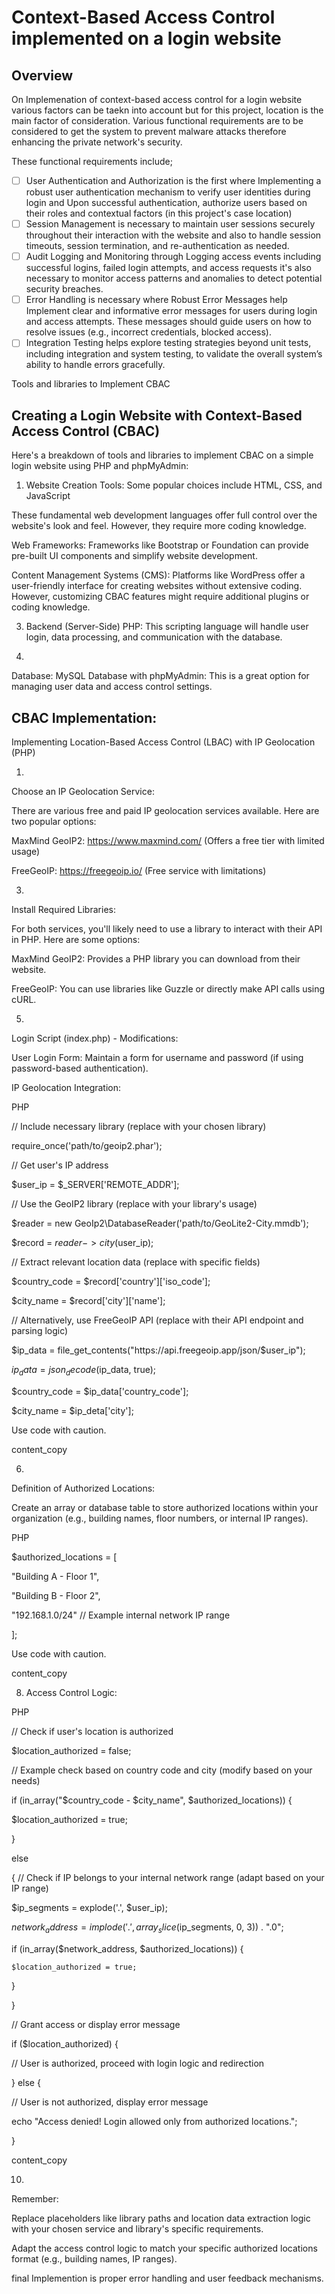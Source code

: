 # Context-Based Access Control implemented on a login website

## Overview
On Implemenation of context-based access control for a login website various factors can be taekn into account but for this project, location is the main factor of consideration. Various functional requirements are to be considered to get the system to prevent malware attacks therefore enhancing the private network's security.

These functional requirements include;
- [ ] User Authentication and Authorization is the first where Implementing a robust user authentication mechanism to 
      verify user identities during login and Upon successful authentication, authorize users based on their roles and 
      contextual factors (in this project's case location)
- [ ] Session Management is necessary to maintain user sessions securely throughout their interaction with the website 
      and also to handle session timeouts, session termination, and re-authentication as needed.
- [ ] Audit Logging and Monitoring through Logging access events including successful logins, failed login attempts, and 
      access requests it's also necessary to monitor access patterns and anomalies to detect potential security breaches.
- [ ] Error Handling is necessary where Robust Error Messages help Implement clear and informative error messages for 
      users during login and access attempts. These messages should guide users on how to resolve issues (e.g., 
      incorrect credentials, blocked access).
- [ ] Integration Testing helps explore testing strategies beyond unit tests, including integration and system testing, 
      to validate the overall system’s ability to handle errors gracefully.

Tools and libraries to Implement CBAC


## Creating a Login Website with Context-Based Access Control (CBAC)

Here's a breakdown of tools and libraries to implement CBAC on a simple login website using PHP and phpMyAdmin:

1. Website Creation Tools:
Some popular choices include
HTML, CSS, and JavaScript


These fundamental web development languages offer full control over the website's look and feel. However, they require more coding knowledge.

Web Frameworks: 
Frameworks like Bootstrap or Foundation can provide pre-built UI components and simplify website development.

Content Management Systems (CMS): 
Platforms like WordPress offer a user-friendly interface for creating websites without extensive coding. However, customizing CBAC features might require additional plugins or coding knowledge.


3. Backend (Server-Side)
PHP: This scripting language will handle user login, data processing, and communication with the database.

4.
 Database:
MySQL Database with phpMyAdmin: This is a great option for managing user data and access control settings.


## CBAC Implementation:

Implementing Location-Based Access Control (LBAC) with IP Geolocation (PHP)

1.
Choose an IP Geolocation Service:

There are various free and paid IP geolocation services available. Here are two popular options:

MaxMind GeoIP2: https://www.maxmind.com/ (Offers a free tier with limited usage)

FreeGeoIP: https://freegeoip.io/ (Free service with limitations)

3. 
Install Required Libraries:

For both services, you'll likely need to use a library to interact with their API in PHP. Here are some options:

MaxMind GeoIP2: Provides a PHP library you can download from their website.

FreeGeoIP: You can use libraries like Guzzle or directly make API calls using cURL.

5. 
Login Script (index.php) - Modifications:

User Login Form: Maintain a form for username and password (if using password-based authentication).

IP Geolocation Integration:

PHP

// Include necessary library (replace with your chosen library)

require_once('path/to/geoip2.phar');

// Get user's IP address

$user_ip = $_SERVER['REMOTE_ADDR'];

// Use the GeoIP2 library (replace with your library's usage)

$reader = new GeoIp2\DatabaseReader('path/to/GeoLite2-City.mmdb');

$record = $reader->city($user_ip);

// Extract relevant location data (replace with specific fields)

$country_code = $record['country']['iso_code'];

$city_name = $record['city']['name'];

// Alternatively, use FreeGeoIP API (replace with their API endpoint and parsing logic)

$ip_data = file_get_contents("https://api.freegeoip.app/json/$user_ip");

$ip_data = json_decode($ip_data, true);

$country_code = $ip_data['country_code'];

$city_name = $ip_deta['city'];

Use code with caution.

content_copy

6.
Definition of Authorized Locations:

Create an array or database table to store authorized locations within your organization (e.g., building names, floor numbers, or internal IP ranges).

PHP

$authorized_locations = [

  "Building A - Floor 1",
  
  "Building B - Floor 2",
  
  "192.168.1.0/24" // Example internal network IP range
  
];

Use code with caution.

content_copy

8. Access Control Logic:

PHP

// Check if user's location is authorized

$location_authorized = false;

// Example check based on country code and city (modify based on your needs)

if (in_array("$country_code - $city_name", $authorized_locations)) {

  $location_authorized = true;
  
}

else

{
  // Check if IP belongs to your internal network range (adapt based on your IP range)
  
  $ip_segments = explode('.', $user_ip);
  
  $network_address = implode('.', array_slice($ip_segments, 0, 3)) . ".0";
  
  if (in_array($network_address, $authorized_locations)) {
  
    $location_authorized = true;
  }
  
}

// Grant access or display error message

if ($location_authorized) {

  // User is authorized, proceed with login logic and redirection
  
} else {

  // User is not authorized, display error message
  
  echo "Access denied! Login allowed only from authorized locations.";
  
}

content_copy

10.

Remember:

Replace placeholders like library paths and location data extraction logic with your chosen service and library's specific requirements.

Adapt the access control logic to match your specific authorized locations format (e.g., building names, IP ranges).

final Implemention is proper error handling and user feedback mechanisms.









<!--
**loxy1235/loxy1235** is a ✨ _special_ ✨ repository because its `README.md` (this file) appears on your GitHub profile.

Here are some ideas to get you started:

- 🔭 I’m currently working on ...
- 🌱 I’m currently learning ...
- 👯 I’m looking to collaborate on ...
- 🤔 I’m looking for help with ...
- 💬 Ask me about ...
- 📫 How to reach me: ...
- 😄 Pronouns: ...
- ⚡ Fun fact: ...
-->
